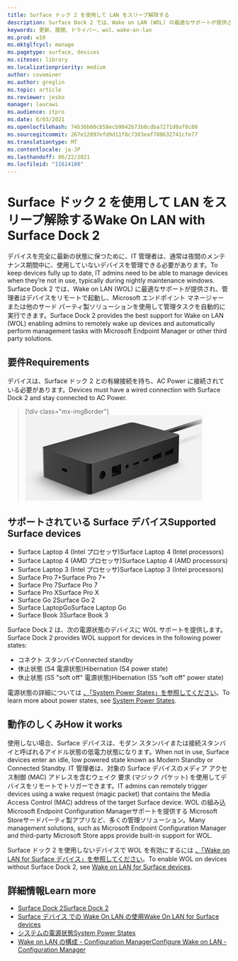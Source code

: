 ```yaml
---
title: Surface ドック 2 を使用して LAN をスリープ解除する
description: Surface Dock 2 では、Wake on LAN (WOL) の最適なサポートが提供され、管理者はデバイスをリモートで起動し、管理タスクを自動的に実行できます。
keywords: 更新、展開、ドライバー、wol、wake-on-lan
ms.prod: w10
ms.mktglfcycl: manage
ms.pagetype: surface, devices
ms.sitesec: library
ms.localizationpriority: medium
author: coveminer
ms.author: greglin
ms.topic: article
ms.reviewer: jesko
manager: laurawi
ms.audience: itpro
ms.date: 6/03/2021
ms.openlocfilehash: 74b36b60cb58ecb9042b73b8cdba7271d0af8c80
ms.sourcegitcommit: 267e12897efd9d11f8c7303eaf780632741cfe77
ms.translationtype: MT
ms.contentlocale: ja-JP
ms.lasthandoff: 06/22/2021
ms.locfileid: "11614108"
---
```

# <a name="wake-on-lan-with-surface-dock-2"></a><span data-ttu-id="60c45-104">Surface ドック 2 を使用して LAN をスリープ解除する</span><span class="sxs-lookup"><span data-stu-id="60c45-104">Wake On LAN with Surface Dock 2</span></span>

<span data-ttu-id="60c45-105">デバイスを完全に最新の状態に保つために、IT 管理者は、通常は夜間のメンテナンス期間中に、使用していないデバイスを管理できる必要があります。</span><span class="sxs-lookup"><span data-stu-id="60c45-105">To keep devices fully up to date, IT admins need to be able to manage devices when they’re not in use, typically during nightly maintenance windows.</span></span> <span data-ttu-id="60c45-106">Surface Dock 2 では、Wake on LAN (WOL) に最適なサポートが提供され、管理者はデバイスをリモートで起動し、Microsoft エンドポイント マネージャー または他のサード パーティ製ソリューションを使用して管理タスクを自動的に実行できます。</span><span class="sxs-lookup"><span data-stu-id="60c45-106">Surface Dock 2 provides the best support for Wake on LAN (WOL) enabling admins to remotely wake up devices and automatically perform management tasks with Microsoft Endpoint Manager or other third party solutions.</span></span>

## <a name="requirements"></a><span data-ttu-id="60c45-107">要件</span><span class="sxs-lookup"><span data-stu-id="60c45-107">Requirements</span></span>

<span data-ttu-id="60c45-108">デバイスは、Surface ドック 2 との有線接続を持ち、AC Power に接続されている必要があります。</span><span class="sxs-lookup"><span data-stu-id="60c45-108">Devices must have a wired connection with Surface Dock 2 and stay connected to AC Power.</span></span>

> [!div class="mx-imgBorder"]
> ![Surface Dock 2](images/surface-dock2-angled.png)

## <a name="supported-surface-devices"></a><span data-ttu-id="60c45-110">サポートされている Surface デバイス</span><span class="sxs-lookup"><span data-stu-id="60c45-110">Supported Surface devices</span></span>

- <span data-ttu-id="60c45-111">Surface Laptop 4 (Intel プロセッサ)</span><span class="sxs-lookup"><span data-stu-id="60c45-111">Surface Laptop 4 (Intel processors)</span></span>
- <span data-ttu-id="60c45-112">Surface Laptop 4 (AMD プロセッサ)</span><span class="sxs-lookup"><span data-stu-id="60c45-112">Surface Laptop 4 (AMD processors)</span></span>
- <span data-ttu-id="60c45-113">Surface Laptop 3 (Intel プロセッサ)</span><span class="sxs-lookup"><span data-stu-id="60c45-113">Surface Laptop 3 (Intel processors)</span></span>
- <span data-ttu-id="60c45-114">Surface Pro 7+</span><span class="sxs-lookup"><span data-stu-id="60c45-114">Surface Pro 7+</span></span>
- <span data-ttu-id="60c45-115">Surface Pro 7</span><span class="sxs-lookup"><span data-stu-id="60c45-115">Surface Pro 7</span></span>
- <span data-ttu-id="60c45-116">Surface Pro X</span><span class="sxs-lookup"><span data-stu-id="60c45-116">Surface Pro X</span></span>
- <span data-ttu-id="60c45-117">Surface Go 2</span><span class="sxs-lookup"><span data-stu-id="60c45-117">Surface Go 2</span></span>
- <span data-ttu-id="60c45-118">Surface LaptopGo</span><span class="sxs-lookup"><span data-stu-id="60c45-118">Surface Laptop Go</span></span>
- <span data-ttu-id="60c45-119">Surface Book 3</span><span class="sxs-lookup"><span data-stu-id="60c45-119">Surface Book 3</span></span>

<span data-ttu-id="60c45-120">Surface Dock 2 は、次の電源状態のデバイスに WOL サポートを提供します。</span><span class="sxs-lookup"><span data-stu-id="60c45-120">Surface Dock 2 provides WOL support for devices in the following power states:</span></span>

- <span data-ttu-id="60c45-121">コネクト スタンバイ</span><span class="sxs-lookup"><span data-stu-id="60c45-121">Connected standby</span></span>
- <span data-ttu-id="60c45-122">休止状態 (S4 電源状態)</span><span class="sxs-lookup"><span data-stu-id="60c45-122">Hibernation (S4 power state)</span></span>
- <span data-ttu-id="60c45-123">休止状態 (S5 "soft off" 電源状態)</span><span class="sxs-lookup"><span data-stu-id="60c45-123">Hibernation (S5 “soft off” power state)</span></span>

<span data-ttu-id="60c45-124">電源状態の詳細については [、「System Power States」を参照してください](/windows/win32/power/system-power-states)。</span><span class="sxs-lookup"><span data-stu-id="60c45-124">To learn more about power states, see [System Power States](/windows/win32/power/system-power-states).</span></span>

## <a name="how-it-works"></a><span data-ttu-id="60c45-125">動作のしくみ</span><span class="sxs-lookup"><span data-stu-id="60c45-125">How it works</span></span>

<span data-ttu-id="60c45-126">使用しない場合、Surface デバイスは、モダン スタンバイまたは接続スタンバイと呼ばれるアイドル状態の低電力状態になります。</span><span class="sxs-lookup"><span data-stu-id="60c45-126">When not in use, Surface devices enter an idle, low powered state known as Modern Standby or Connected Standby.</span></span> <span data-ttu-id="60c45-127">IT 管理者は、対象の Surface デバイスのメディア アクセス制御 (MAC) アドレスを含むウェイク 要求 (マジック パケット) を使用してデバイスをリモートでトリガーできます。</span><span class="sxs-lookup"><span data-stu-id="60c45-127">IT admins can remotely trigger devices using a wake request (magic packet) that contains the Media Access Control (MAC) address of the target Surface device.</span></span> <span data-ttu-id="60c45-128">WOL の組み込Microsoft Endpoint Configuration Managerサポートを提供する Microsoft Storeサードパーティ製アプリなど、多くの管理ソリューション。</span><span class="sxs-lookup"><span data-stu-id="60c45-128">Many management solutions, such as Microsoft Endpoint Configuration Manager and third-party Microsoft Store apps provide built-in support for WOL.</span></span>

<span data-ttu-id="60c45-129">Surface ドック 2 を使用しないデバイスで WOL を有効にするには [、「Wake on LAN for Surface デバイス」を参照してください](wake-on-lan-for-surface-devices.md)。</span><span class="sxs-lookup"><span data-stu-id="60c45-129">To enable WOL on devices without Surface Dock 2, see [Wake on LAN for Surface devices](wake-on-lan-for-surface-devices.md).</span></span>

## <a name="learn-more"></a><span data-ttu-id="60c45-130">詳細情報</span><span class="sxs-lookup"><span data-stu-id="60c45-130">Learn more</span></span>

- [<span data-ttu-id="60c45-131">Surface Dock 2</span><span class="sxs-lookup"><span data-stu-id="60c45-131">Surface Dock 2</span></span>](https://www.microsoft.com/p/surface-dock-2-for-business/8q4hgc6kbmdq?)
- [<span data-ttu-id="60c45-132">Surface デバイス での Wake On LAN の使用</span><span class="sxs-lookup"><span data-stu-id="60c45-132">Wake On LAN for Surface devices</span></span>](wake-on-lan-for-surface-devices.md)
- [<span data-ttu-id="60c45-133">システムの電源状態</span><span class="sxs-lookup"><span data-stu-id="60c45-133">System Power States</span></span>](/windows/win32/power/system-power-states)
- [<span data-ttu-id="60c45-134">Wake on LAN の構成 - Configuration Manager</span><span class="sxs-lookup"><span data-stu-id="60c45-134">Configure Wake on LAN - Configuration Manager</span></span>](/mem/configmgr/core/clients/deploy/configure-wake-on-lan)
